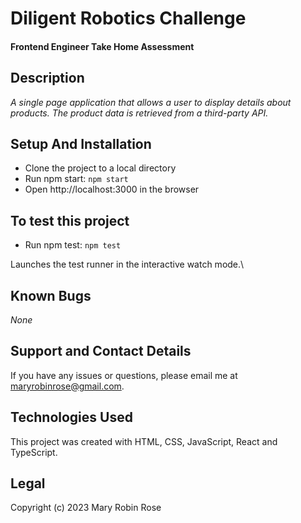 # Diligent Robotics Challenge

#### Frontend Engineer Take Home Assessment

## Description

_A single page application that allows a user to display details about products. The product data is retrieved from a third-party API._

## Setup And Installation

* Clone the project to a local directory
* Run npm start: `npm start`
* Open http://localhost:3000 in the browser

## To test this project

* Run npm test: `npm test`

Launches the test runner in the interactive watch mode.\

## Known Bugs

_None_

## Support and Contact Details

If you have any issues or questions, please email me at maryrobinrose@gmail.com.

## Technologies Used

This project was created with HTML, CSS, JavaScript, React and TypeScript.

## Legal

Copyright (c) 2023 Mary Robin Rose